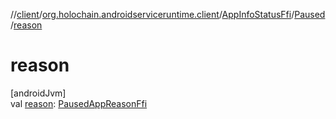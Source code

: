 //[client](../../../../index.md)/[org.holochain.androidserviceruntime.client](../../index.md)/[AppInfoStatusFfi](../index.md)/[Paused](index.md)/[reason](reason.md)

# reason

[androidJvm]\
val [reason](reason.md): [PausedAppReasonFfi](../../-paused-app-reason-ffi/index.md)